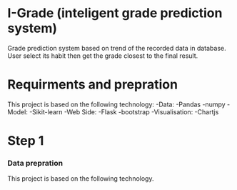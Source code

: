 # I-Grade (inteligent grade prediction system)
Grade prediction system based on trend of the recorded data in database. User select its habit then get the grade closest to the final result.

# Requirments and prepration
This project is based on the following technology:
  -Data:
    -Pandas
    -numpy
  -Model:
    -Sikit-learn 
  -Web Side:
    -Flask
    -bootstrap
  -Visualisation:
    -Chartjs

# Step 1
### Data prepration
This project is based on the following technology.
